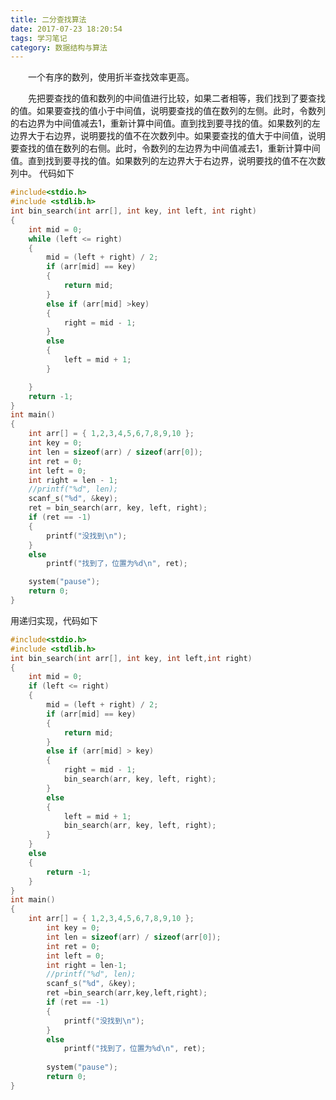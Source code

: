 ```yaml
---
title: 二分查找算法
date: 2017-07-23 18:20:54
tags: 学习笔记
category: 数据结构与算法
---
```

&emsp;&emsp;一个有序的数列，使用折半查找效率更高。
<!--more-->
&emsp;&emsp;先把要查找的值和数列的中间值进行比较，如果二者相等，我们找到了要查找的值。如果要查找的值小于中间值，说明要查找的值在数列的左侧。此时，令数列的右边界为中间值减去1，重新计算中间值。直到找到要寻找的值。如果数列的左边界大于右边界，说明要找的值不在次数列中。如果要查找的值大于中间值，说明要查找的值在数列的右侧。此时，令数列的左边界为中间值减去1，重新计算中间值。直到找到要寻找的值。如果数列的左边界大于右边界，说明要找的值不在次数列中。
代码如下
```c 
#include<stdio.h>
#include <stdlib.h>
int bin_search(int arr[], int key, int left, int right)
{
	int mid = 0;
	while (left <= right)
	{
		mid = (left + right) / 2;
		if (arr[mid] == key)
		{
			return mid;
		}
		else if (arr[mid] >key)
		{
			right = mid - 1;
		}
		else
		{
			left = mid + 1;
		}

	}
	return -1;
}
int main()
{
	int arr[] = { 1,2,3,4,5,6,7,8,9,10 };
	int key = 0;
	int len = sizeof(arr) / sizeof(arr[0]);
	int ret = 0;
	int left = 0;
	int right = len - 1;
	//printf("%d", len);
	scanf_s("%d", &key);
	ret = bin_search(arr, key, left, right);
	if (ret == -1)
	{
		printf("没找到\n");
	}
	else
		printf("找到了，位置为%d\n", ret);

	system("pause");
	return 0;
}
```
用递归实现，代码如下
```c 
#include<stdio.h>
#include <stdlib.h>
int bin_search(int arr[], int key, int left,int right)
{
	int mid = 0;
	if (left <= right)
	{
		mid = (left + right) / 2;
		if (arr[mid] == key)
		{
			return mid;
		}
		else if (arr[mid] > key)
		{
			right = mid - 1;
			bin_search(arr, key, left, right);
		}
		else
		{
			left = mid + 1;
			bin_search(arr, key, left, right);
		}
	}
	else
	{
		return -1;
	}
}
int main()
{
	int arr[] = { 1,2,3,4,5,6,7,8,9,10 };
		int key = 0;
		int len = sizeof(arr) / sizeof(arr[0]);
		int ret = 0;
		int left = 0;
		int right = len-1;
		//printf("%d", len);
		scanf_s("%d", &key);
		ret =bin_search(arr,key,left,right);
		if (ret == -1)
		{
			printf("没找到\n");
		}
		else
			printf("找到了，位置为%d\n", ret);
		
		system("pause");
		return 0;
}
```
